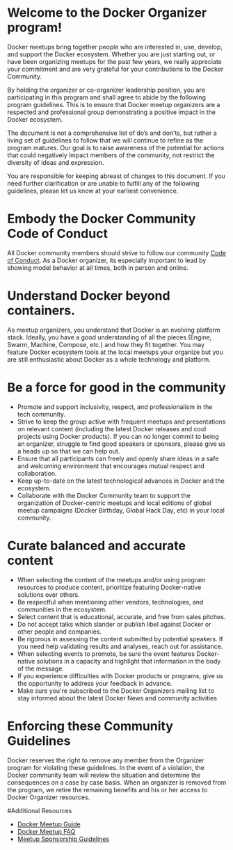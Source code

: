 # Welcome to the Docker Organizer program!

Docker meetups bring together people who are interested in, use, develop, and support the Docker ecosystem. Whether you are just starting out, or have been organizing meetups for the past few years, we really appreciate your commitment and are very grateful for your contributions to the Docker Community.

By holding the organizer or co-organizer leadership position, you are participating in this program and shall agree to abide by the following program guidelines. This is to ensure that Docker meetup organizers are a respected and professional group demonstrating a positive impact in the Docker ecosystem.

The document is not a comprehensive list of do’s and don’ts, but rather a living set of guidelines to follow that we will continue to refine as the program matures. Our goal is to raise awareness of the potential for actions that could negatively impact members of the community, not restrict the diversity of ideas and expression.

You are responsible for keeping abreast of changes to this document. If you need further clarification or are unable to fulfill any of the following guidelines, please let us know at your earliest convenience. 

# Embody the Docker Community Code of Conduct

All Docker community members should strive to follow our community [Code of Conduct](https://github.com/docker/code-of-conduct). As a Docker organizer, its especially important to lead by showing model behavior at all times, both in person and online.  

# Understand Docker beyond containers.

As meetup organizers, you understand that Docker is an evolving platform stack. Ideally, you have a good understanding of all the pieces (Engine, Swarm, Machine, Compose, etc.) and how they fit together. You may feature Docker ecosystem tools at the local meetups your organize but you are still enthusiastic about Docker as a whole technology and platform.

# Be a force for good in the community

- Promote and support inclusivity, respect, and professionalism in the tech community.  
- Strive to keep the group active with frequent meetups and presentations on relevant content (including the latest Docker releases and cool projects using Docker products). If you can no longer commit to being an organizer, struggle to find good speakers or sponsors, please give us a heads up so that we can help out.
- Ensure that all participants can freely and openly share ideas in a safe and welcoming environment that encourages mutual respect and collaboration.
- Keep up-to-date on the latest technological advances in Docker and the ecosystem.
- Collaborate with the Docker Community team to support the organization of Docker-centric meetups and local editions of global meetup campaigns (Docker Birthday, Global Hack Day, etc) in your local community.

# Curate balanced and accurate content

- When selecting the content of the meetups and/or using program resources to produce content, prioritize featuring Docker-native solutions over others.
- Be respectful when mentioning other vendors, technologies, and communities in the ecosystem.
- Select content that is educational, accurate, and free from sales pitches.
- Do not accept talks which slander or publish libel against Docker or other people and companies.
- Be rigorous in assessing the content submitted by potential speakers. If you need help validating results and analyses, reach out for assistance.
- When selecting events to promote, be sure the event features Docker-native solutions in a capacity and highlight that information in the body of the message.
- If you experience difficulties with Docker products or programs, give us the opportunity to address your feedback in advance.
- Make sure you're subscribed to the Docker Organizers mailing list to stay informed about the latest Docker News and community activities

# Enforcing these Community Guidelines

Docker reserves the right to remove any member from the Organizer program for violating these guidelines. In the event of a violation, the Docker community team will review the situation and determine the consequences on a case by case basis. When an organizer is removed from the program, we retire the remaining benefits and his or her access to Docker Organizer resources.

#Additional Resources

- [Docker Meetup Guide](https://github.com/docker/community/blob/master/Organizers/Resources/Docker%20Meetup%20Guide.md)
- [Docker Meetup FAQ](https://github.com/docker/community/blob/master/Organizers/Resources/Docker%20meetup%20FAQ.md)
- [Meetup Sponsorship Guidelines](https://github.com/docker/community/blob/master/Organizers/Resources/sponsorship%20guidelines.md)
